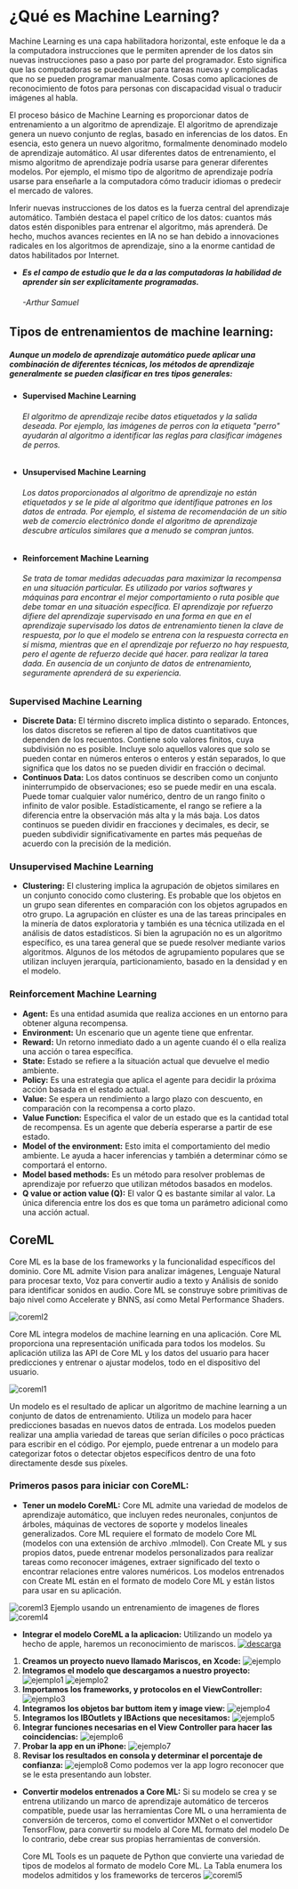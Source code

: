 # ¿Qué es Machine Learning?


Machine Learning es una capa habilitadora horizontal, este enfoque le da a la computadora instrucciones que le permiten aprender de los datos sin nuevas instrucciones paso a paso por parte del programador. Esto significa que las computadoras se pueden usar para tareas nuevas y complicadas que no se pueden programar manualmente. Cosas como aplicaciones de reconocimiento de fotos para personas con discapacidad visual o traducir imágenes al habla.

El proceso básico de Machine Learning es proporcionar datos de entrenamiento a un algoritmo de aprendizaje. El algoritmo de aprendizaje genera un nuevo conjunto de reglas, basado en inferencias de los datos. En esencia, esto genera un nuevo algoritmo, formalmente denominado modelo de aprendizaje automático. Al usar diferentes datos de entrenamiento, el mismo algoritmo de aprendizaje podría usarse para generar diferentes modelos. Por ejemplo, el mismo tipo de algoritmo de aprendizaje podría usarse para enseñarle a la computadora cómo traducir idiomas o predecir el mercado de valores.

Inferir nuevas instrucciones de los datos es la fuerza central del aprendizaje automático. También destaca el papel crítico de los datos: cuantos más datos estén disponibles para entrenar el algoritmo, más aprenderá. De hecho, muchos avances recientes en IA no se han debido a innovaciones radicales en los algoritmos de aprendizaje, sino a la enorme cantidad de datos habilitados por Internet. 

* **_Es el campo de estudio que le da a las computadoras la habilidad de aprender sin ser explicitamente programadas._**
    ###### -Arthur Samuel

## Tipos de entrenamientos de machine learning:

#####  Aunque un modelo de aprendizaje automático puede aplicar una combinación de diferentes técnicas, los métodos de aprendizaje generalmente se pueden clasificar en tres tipos generales:

* __Supervised Machine Learning__
    ###### El algoritmo de aprendizaje recibe datos etiquetados y la salida deseada. Por ejemplo, las imágenes de perros con la etiqueta "perro" ayudarán al algoritmo a identificar las reglas para clasificar imágenes de perros.
* __Unsupervised Machine Learning__
    ###### Los datos proporcionados al algoritmo de aprendizaje no están etiquetados y se le pide al algoritmo que identifique patrones en los datos de entrada. Por ejemplo, el sistema de recomendación de un sitio web de comercio electrónico donde el algoritmo de aprendizaje descubre artículos similares que a menudo se compran juntos.

* __Reinforcement Machine Learning__
    ###### Se trata de tomar medidas adecuadas para maximizar la recompensa en una situación particular. Es utilizado por varios softwares y máquinas para encontrar el mejor comportamiento o ruta posible que debe tomar en una situación específica. El aprendizaje por refuerzo difiere del aprendizaje supervisado en una forma en que en el aprendizaje supervisado los datos de entrenamiento tienen la clave de respuesta, por lo que el modelo se entrena con la respuesta correcta en sí misma, mientras que en el aprendizaje por refuerzo no hay respuesta, pero el agente de refuerzo decide qué hacer. para realizar la tarea dada. En ausencia de un conjunto de datos de entrenamiento, seguramente aprenderá de su experiencia.


### Supervised Machine Learning

* __Discrete Data:__  El término discreto implica distinto o separado. Entonces, los datos discretos se refieren al tipo de datos cuantitativos que dependen de los recuentos. Contiene solo valores finitos, cuya subdivisión no es posible. Incluye solo aquellos valores que solo se pueden contar en números enteros o enteros y están separados, lo que significa que los datos no se pueden dividir en fracción o decimal.
* __Continuos Data:__  Los datos continuos se describen como un conjunto ininterrumpido de observaciones; eso se puede medir en una escala. Puede tomar cualquier valor numérico, dentro de un rango finito o infinito de valor posible. Estadísticamente, el rango se refiere a la diferencia entre la observación más alta y la más baja. Los datos continuos se pueden dividir en fracciones y decimales, es decir, se pueden subdividir significativamente en partes más pequeñas de acuerdo con la precisión de la medición.

### Unsupervised Machine Learning

* __Clustering:__ El clustering implica la agrupación de objetos similares en un conjunto conocido como clustering. Es probable que los objetos en un grupo sean diferentes en comparación con los objetos agrupados en otro grupo. La agrupación en clúster es una de las tareas principales en la minería de datos exploratoria y también es una técnica utilizada en el análisis de datos estadísticos. Si bien la agrupación no es un algoritmo específico, es una tarea general que se puede resolver mediante varios algoritmos. Algunos de los métodos de agrupamiento populares que se utilizan incluyen jerarquía, particionamiento, basado en la densidad y en el modelo.

### Reinforcement Machine Learning

* __Agent:__ Es una entidad asumida que realiza acciones en un entorno para obtener alguna recompensa.
* __Environment:__ Un escenario que un agente tiene que enfrentar.
* __Reward:__ Un retorno inmediato dado a un agente cuando él o ella realiza una acción o tarea específica.
* __State:__ Estado se refiere a la situación actual que devuelve el medio ambiente.
* __Policy:__ Es una estrategia que aplica el agente para decidir la próxima acción basada en el estado actual.
* __Value:__ Se espera un rendimiento a largo plazo con descuento, en comparación con la recompensa a corto plazo.
* __Value Function:__ Especifica el valor de un estado que es la cantidad total de recompensa. Es un agente que debería esperarse a partir de ese estado.
* __Model of the environment:__ Esto imita el comportamiento del medio ambiente. Le ayuda a hacer inferencias y también a determinar cómo se comportará el entorno.
* __Model based methods:__ Es un método para resolver problemas de aprendizaje por refuerzo que utilizan métodos basados ​​en modelos.
* __Q value or action value (Q):__ El valor Q es bastante similar al valor. La única diferencia entre los dos es que toma un parámetro adicional como una acción actual.

## CoreML 
Core ML es la base de los frameworks y la funcionalidad específicos del dominio. Core ML admite Vision para analizar imágenes, Lenguaje Natural para procesar texto, Voz para convertir audio a texto y Análisis de sonido para identificar sonidos en audio. Core ML se construye sobre primitivas de bajo nivel como Accelerate y BNNS, así como Metal Performance Shaders.

![coreml2](coreml2.png)

Core ML integra modelos de machine learning en una aplicación. Core ML proporciona una representación unificada para todos los modelos. Su aplicación utiliza las API de Core ML y los datos del usuario para hacer predicciones y entrenar o ajustar modelos, todo en el dispositivo del usuario.

![coreml1](coreml1.png)

Un modelo es el resultado de aplicar un algoritmo de machine learning a un conjunto de datos de entrenamiento. Utiliza un modelo para hacer predicciones basadas en nuevos datos de entrada. Los modelos pueden realizar una amplia variedad de tareas que serían difíciles o poco prácticas para escribir en el código. Por ejemplo, puede entrenar a un modelo para categorizar fotos o detectar objetos específicos dentro de una foto directamente desde sus píxeles.

### Primeros pasos para iniciar con CoreML:

* __Tener un modelo CoreML:__
Core ML admite una variedad de modelos de aprendizaje automático, que incluyen redes neuronales, conjuntos de árboles, máquinas de vectores de soporte y modelos lineales generalizados. Core ML requiere el formato de modelo Core ML (modelos con una extensión de archivo .mlmodel).
Con Create ML y sus propios datos, puede entrenar modelos personalizados para realizar tareas como reconocer imágenes, extraer significado del texto o encontrar relaciones entre valores numéricos. Los modelos entrenados con Create ML están en el formato de modelo Core ML y están listos para usar en su aplicación.

![coreml3](coreml3.png)
Ejemplo usando un entrenamiento de imagenes de flores
![coreml4](coreml4.png)

* __Integrar el modelo CoreML a la aplicacion:__
Utilizando un modelo ya hecho de apple, haremos un reconocimiento de mariscos. 
[![descarga](coreml5.png)](https://docs-assets.developer.apple.com/coreml/models/Inceptionv3.mlmodel)
1.  __Creamos un proyecto nuevo llamado Mariscos, en Xcode:__
![ejemplo](ejemplo.png)
2.  __Integramos el modelo que descargamos a nuestro proyecto:__
![ejemplo1](ejemplo1.png)
![ejemplo2](ejemplo2.png)
3.  __Importamos los frameworks, y protocolos en el ViewController:__
![ejemplo3](ejemplo3.png)
4.  __Integramos los objetos bar buttom item y image view:__
![ejemplo4](ejemplo4.png)
5.  __Integramos los IBOutlets y IBActions que necesitamos:__
![ejemplo5](ejemplo5.png)
6.  __Integrar funciones necesarias en el View Controller para hacer las coincidencias:__
![ejemplo6](ejemplo6.png)
7.  __Probar la app en un iPhone:__
![ejemplo7](ejemplo7.png)
8.  __Revisar los resultados en consola y determinar el porcentaje de confianza:__
![ejemplo8](ejemplo8.png)
Como podemos ver la app logro reconocer que se le esta presentando aun lobster.
* __Convertir modelos entrenados a Core ML:__
Si su modelo se crea y se entrena utilizando un marco de aprendizaje automático de terceros compatible, puede usar las herramientas Core ML o una herramienta de conversión de terceros, como el convertidor MXNet o el convertidor TensorFlow, para convertir su modelo al Core ML formato del modelo De lo contrario, debe crear sus propias herramientas de conversión.

    Core ML Tools es un paquete de Python que convierte una variedad de tipos de modelos al formato de modelo Core ML. La Tabla enumera los modelos admitidos y los frameworks de terceros
![coreml5](coreml6.png)


